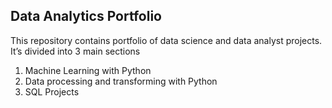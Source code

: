 ﻿## **Data Analytics Portfolio**
This repository contains portfolio of data science and data analyst projects. It’s divided into 3 main sections

1. Machine Learning with Python 
2. Data processing and transforming with Python 
3. SQL Projects


